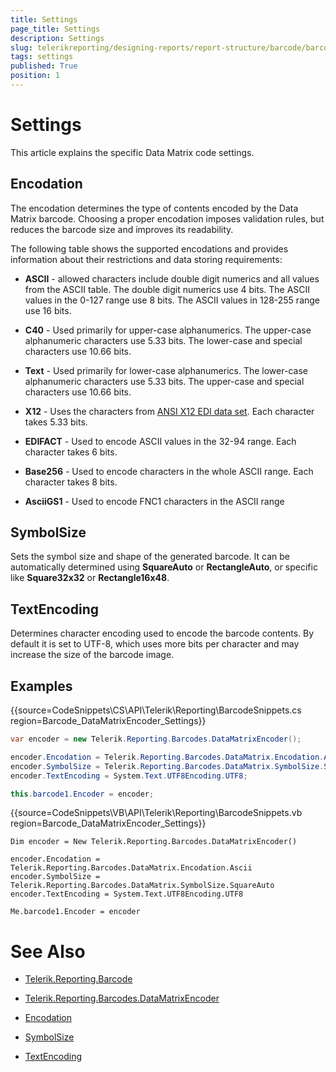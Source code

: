 ```yaml
---
title: Settings
page_title: Settings 
description: Settings
slug: telerikreporting/designing-reports/report-structure/barcode/barcode-types/2d-barcodes/data-matrix/settings
tags: settings
published: True
position: 1
---
```


# Settings



This article explains the specific Data Matrix code settings.

## Encodation

The encodation determines the type of contents encoded by the Data Matrix barcode. Choosing a proper encodation imposes validation rules, but reduces the barcode size and improves its readability.

The following table shows the supported encodations and provides information about their restrictions and data storing requirements:

* __ASCII__ - allowed characters include double digit numerics and all values from the ASCII table.               The double digit numerics use 4 bits. The ASCII values in the 0-127 range use 8 bits. The ASCII values in 128-255 range use 16 bits.             

* __C40__ - Used primarily for upper-case alphanumerics.               The upper-case alphanumeric characters use 5.33 bits.               The lower-case and special characters use 10.66 bits.             

* __Text__ - Used primarily for lower-case alphanumerics.               The lower-case alphanumeric characters use 5.33 bits.               The upper-case and special characters use 10.66 bits.             

* __X12__ - Uses the characters from                [ANSI X12 EDI data set](https://edi3.dicentral.com/ansi-x12).               Each character takes 5.33 bits.             

* __EDIFACT__ - Used to encode ASCII values in the 32-94 range.               Each character takes 6 bits.             

* __Base256__ - Used to encode characters in the whole ASCII range.               Each character takes 8 bits.             

* __AsciiGS1__ - Used to encode FNC1 characters in the ASCII range             

## SymbolSize

Sets the symbol size and shape of the generated barcode. It can be automatically determined using           __SquareAuto__ or __RectangleAuto__,           or specific like __Square32x32__ or __Rectangle16x48__.         

## TextEncoding

Determines character encoding used to encode the barcode contents. By default it is set to UTF-8,          which uses more bits per character and may increase the size of the barcode image.         

## Examples

{{source=CodeSnippets\CS\API\Telerik\Reporting\BarcodeSnippets.cs region=Barcode_DataMatrixEncoder_Settings}}
````cs
var encoder = new Telerik.Reporting.Barcodes.DataMatrixEncoder();

encoder.Encodation = Telerik.Reporting.Barcodes.DataMatrix.Encodation.Ascii;
encoder.SymbolSize = Telerik.Reporting.Barcodes.DataMatrix.SymbolSize.SquareAuto;
encoder.TextEncoding = System.Text.UTF8Encoding.UTF8;

this.barcode1.Encoder = encoder;
````
{{source=CodeSnippets\VB\API\Telerik\Reporting\BarcodeSnippets.vb region=Barcode_DataMatrixEncoder_Settings}}
````vbnet
Dim encoder = New Telerik.Reporting.Barcodes.DataMatrixEncoder()

encoder.Encodation = Telerik.Reporting.Barcodes.DataMatrix.Encodation.Ascii
encoder.SymbolSize = Telerik.Reporting.Barcodes.DataMatrix.SymbolSize.SquareAuto
encoder.TextEncoding = System.Text.UTF8Encoding.UTF8

Me.barcode1.Encoder = encoder
````


# See Also
 

* [Telerik.Reporting.Barcode](/reporting/api/Telerik.Reporting.Barcode)  

* [Telerik.Reporting.Barcodes.DataMatrixEncoder](/reporting/api/Telerik.Reporting.Barcodes.DataMatrixEncoder)  

* [Encodation](/reporting/api/Telerik.Reporting.Barcodes.DataMatrix#Telerik_Reporting_Barcodes_DataMatrix_Encodation)  

* [SymbolSize](/reporting/api/Telerik.Reporting.Barcodes.DataMatrix#Telerik_Reporting_Barcodes_DataMatrix_SymbolSize) 

 

* [TextEncoding](https://docs.microsoft.com/en-us/dotnet/api/system.text.encoding)

